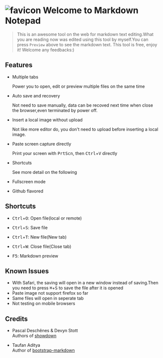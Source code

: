 # ![favicon](http://zzzhan.github.io/markdown-notepad/dist/img/favicon-96x96.png) Welcome to Markdown Notepad

> This is an awesome tool on the web for markdown text editing.What you are reading now was edited using this tool by myself.You can press `Preview` above to see the markdown text. This tool is free, enjoy it! Welcome any feedbacks:)


## Features

* Multiple tabs

  Power you to open, edit or preview multiple files on the same time  
  
* Auto save and recovery

  Not need to save manually, data can be recoved next time when close the browser,even terminated by power off.
  
* Insert a local image without upload

  Not like more editor do, you don't need to upload before inserting a local image.

* Paste screen capture directly

  Print your screen with <kbd>PrtScn</kbd>, then <kbd>Ctrl</kbd>+<kbd>V</kbd> directly

* Shortcuts

  See more detail on the following
  
* Fullscreen mode

* Github flavored

## Shortcuts

* <kbd>Ctrl</kbd>+<kbd>O</kbd>: Open file(local or remote)

* <kbd>Ctrl</kbd>+<kbd>S</kbd>: Save file

* <kbd>Ctrl</kbd>+<kbd>T</kbd>: New file(New tab)

* <kbd>Ctrl</kbd>+<kbd>W</kbd>: Close file(Close tab)

* <kbd>F5</kbd>: Markdown preview

## Known Issues

* With Safari, the saving will open in a new window instead of saving.Then you need to press <kbd>⌘</kbd>+<kbd>S</kbd> to save the file after it is opened 
* Paste image not support firefox so far
* Same files will open in seperate tab
* Not testing on mobile browsers

## Credits

* Pascal Deschênes & Devyn Stott<br/>
  Authors of [showdown](https://github.com/showdownjs/showdown)

* Taufan Aditya<br/>
  Author of [bootstrap-markdown](https://github.com/toopay/bootstrap-markdown)
